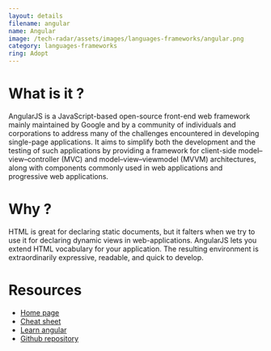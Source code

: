 ```yaml
---
layout: details
filename: angular
name: Angular
image: /tech-radar/assets/images/languages-frameworks/angular.png 
category: languages-frameworks
ring: Adopt
---
```


# What is it ?
AngularJS is a JavaScript-based open-source front-end web framework mainly maintained by Google and by a community of individuals and corporations to address many of the challenges encountered in developing single-page applications. It aims to simplify both the development and the testing of such applications by providing a framework for client-side model–view–controller (MVC) and model–view–viewmodel (MVVM) architectures, along with components commonly used in web applications and progressive web applications.

# Why ?
HTML is great for declaring static documents, but it falters when we try to use it for declaring dynamic views in web-applications. AngularJS lets you extend HTML vocabulary for your application. The resulting environment is extraordinarily expressive, readable, and quick to develop.

# Resources
- [Home page](https://angularjs.org/)
- [Cheat sheet](https://angular.io/guide/cheatsheet)
- [Learn angular](https://hackr.io/tutorials/learn-angular)
- [Github repository](https://github.com/angular/angular.js/)
